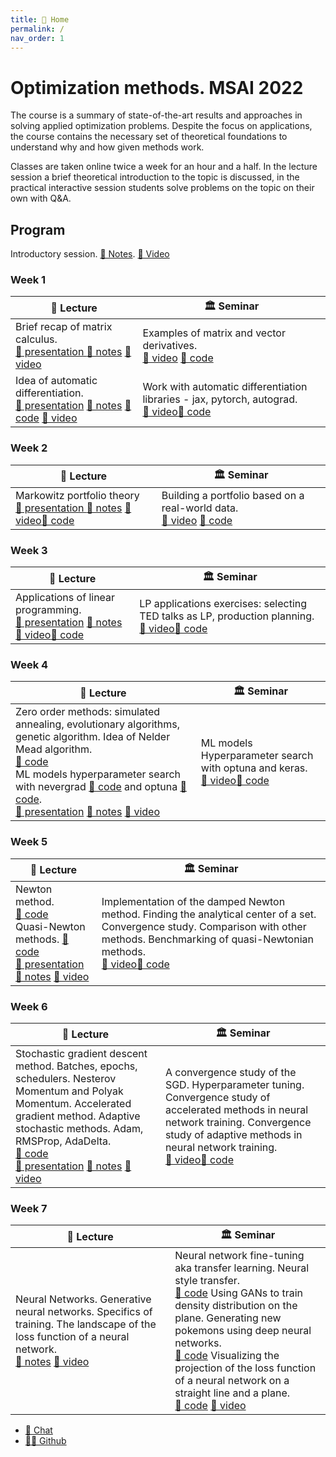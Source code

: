 ```yaml
---
title: 🏡 Home
permalink: /
nav_order: 1
---
```


# Optimization methods. MSAI 2022

The course is a summary of state-of-the-art results and approaches in solving applied optimization problems. Despite the focus on applications, the course contains the necessary set of theoretical foundations to understand why and how given methods work.

Classes are taken online twice a week for an hour and a half. In the lecture session a brief theoretical introduction to the topic is discussed, in the practical interactive session students solve problems on the topic on their own with Q&A.

## Program

Introductory session. [📝 Notes](/notes/intro_info.pdf). [📼 Video](https://youtu.be/Q7e4brrZgww)

### Week 1

<table>
<thead>
  <tr>
    <th>🦄 Lecture</th>
    <th>🏛 Seminar</th>
  </tr>
</thead>
<tbody>
  <tr>
    <td>Brief recap of matrix calculus. <br> <a href="/presentations/1_1.pdf" class="btn">📄 presentation </a> <a href="/notes/1_1.pdf" class="btn">📝 notes</a> <a href="https://youtu.be/Ia0UfweJk5o" class="btn">📼 video</a></td>
    <td>Examples of matrix and vector derivatives. <br> <a href="https://youtu.be/akVc3ydJBtU" class="btn">📼 video</a> <a href="https://colab.research.google.com/github/MerkulovDaniil/msai22/blob/main/notebooks/1_1.ipynb" class="btn">🐍 code</a> </td>
  </tr>
  <tr>
    <td>Idea of automatic differentiation. <br> <a href="/presentations/1_2.pdf" class="btn">📄 presentation</a> <a href="/notes/1_2.pdf" class="btn">📝 notes</a>  <a href="https://colab.research.google.com/github/MerkulovDaniil/msai22/blob/main/notebooks/1_2_Autograd.ipynb"  class="btn">🐍 code</a> <a href="https://youtu.be/xKRWNgEPYNo" class="btn">📼 video</a></td>
    <td>Work with automatic differentiation libraries - jax, pytorch, autograd. <br> <a href="https://youtu.be/akVc3ydJBtU?t=4253" class="btn">📼 video</a><a href="https://colab.research.google.com/github/MerkulovDaniil/msai22/blob/main/notebooks/1_2.ipynb"  class="btn">🐍 code</a></td>
  </tr>
</tbody>
</table>

### Week 2

<table>
<thead>
  <tr>
    <th>🦄 Lecture</th>
    <th>🏛 Seminar</th>
  </tr>
</thead>
<tbody>
  <tr>
    <td>Markowitz portfolio theory <br> <a href="/presentations/2_1.pdf" class="btn">📄 presentation </a> <a href="/notes/2_1.pdf" class="btn">📝 notes</a> <a href="https://youtu.be/SV-NimfpmQw" class="btn">📼 video</a><a href="https://colab.research.google.com/github/MerkulovDaniil/msai22/blob/main/notebooks/2_1_Markowitz_portfolio.ipynb" class="btn">🐍 code</a> </td>
    <td>Building a portfolio based on a real-world data. <br> <a href="https://youtu.be/Fqfw0ADRbpk" class="btn">📼 video</a> <a href="https://colab.research.google.com/github/MerkulovDaniil/msai22/blob/main/notebooks/2_1.ipynb" class="btn">🐍 code</a> </td>
  </tr>
</tbody>
</table>

### Week 3

<table>
<thead>
  <tr>
    <th>🦄 Lecture</th>
    <th>🏛 Seminar</th>
  </tr>
</thead>
<tbody>
  <tr>
    <td>Applications of linear programming. <br> <a href="/presentations/3_1.pdf" class="btn">📄 presentation</a> <a href="/notes/3_1.pdf" class="btn">📝 notes</a> <a href="https://youtu.be/X14e-bFCsac" class="btn">📼 video</a><a href="https://colab.research.google.com/github/MerkulovDaniil/msai22/blob/main/notebooks/3_1_LP.ipynb" class="btn">🐍 code</a> </td>
    <td>LP applications exercises: selecting TED talks as LP, production planning. <br> <a href="https://youtu.be/jsJrTo0qYnA" class="btn">📼 video</a><a href="https://colab.research.google.com/github/MerkulovDaniil/msai22/blob/main/notebooks/3_1.ipynb"  class="btn">🐍 code</a></td>
  </tr>
</tbody>
</table>

### Week 4

<table>
<thead>
  <tr>
    <th>🦄 Lecture</th>
    <th>🏛 Seminar</th>
  </tr>
</thead>
<tbody>
  <tr>
    <td>Zero order methods: simulated annealing, evolutionary algorithms, genetic algorithm. Idea of Nelder Mead algorithm. <br> <a href="https://colab.research.google.com/github/MerkulovDaniil/optim/blob/master/assets/Notebooks/Global_optimization_illustration.ipynb" class="btn">🐍 code</a> <br> ML models hyperparameter search with nevergrad <a href="https://colab.research.google.com/github/MerkulovDaniil/optim/blob/master/assets/Notebooks/Nevergrad.ipynb" class="btn">🐍 code</a> and optuna <a href="https://colab.research.google.com/github/MerkulovDaniil/optim/blob/master/assets/Notebooks/optuna_intro.ipynb" class="btn">🐍 code</a>.<br> <a href="/presentations/4.pdf" class="btn">📄 presentation</a> <a href="/notes/4.pdf" class="btn">📝 notes</a> <a href="https://youtu.be/7l2CCEeHnEQ" class="btn">📼 video</a></td>
    <td>ML models Hyperparameter search with optuna and keras. <br> <a href="https://youtu.be/jsJrTo0qYnA" class="btn">📼 video</a><a href="https://colab.research.google.com/github/MerkulovDaniil/optim/blob/master/assets/Notebooks/optuna_keras.ipynb" class="btn">🐍 code</a></td>
  </tr>
</tbody>
</table>

### Week 5

<table>
<thead>
  <tr>
    <th>🦄 Lecture</th>
    <th>🏛 Seminar</th>
  </tr>
</thead>
<tbody>
  <tr>
    <td>Newton method. <br> <a href="https://colab.research.google.com/github/MerkulovDaniil/optim/blob/master/assets/Notebooks/Newton.ipynb" class="btn">🐍 code</a> <br> Quasi-Newton methods. <a href="https://colab.research.google.com/github/MerkulovDaniil/optim/blob/master/assets/Notebooks/Quasi_Newton.ipynb" class="btn">🐍 code</a><br> <a href="/presentations/5.pdf" class="btn">📄 presentation</a> <a href="/notes/5.pdf" class="btn">📝 notes</a> <a href="https://youtu.be/uXy7EyQZLJA" class="btn">📼 video</a></td>
    <td>Implementation of the damped Newton method. Finding the analytical center of a set. Convergence study. Comparison with other methods. Benchmarking of quasi-Newtonian methods. <br> <a href="https://youtu.be/qQ1xhhH0GrU" class="btn">📼 video</a><a href="https://colab.research.google.com/github/MerkulovDaniil/optim/blob/master/assets/Notebooks/Newton_Quasi_Newton_exercises.ipynb" class="btn">🐍 code</a></td>
  </tr>
</tbody>
</table>


### Week 6

<table>
<thead>
  <tr>
    <th>🦄 Lecture</th>
    <th>🏛 Seminar</th>
  </tr>
</thead>
<tbody>
  <tr>
    <td>Stochastic gradient descent method. Batches, epochs, schedulers. Nesterov Momentum and Polyak Momentum. Accelerated gradient method. Adaptive stochastic methods. Adam, RMSProp, AdaDelta.<br> <a href="https://colab.research.google.com/github/MerkulovDaniil/optim/blob/master/assets/Notebooks/SGD_and_variations.ipynb" class="btn">🐍 code</a><br> <a href="/presentations/6.pdf" class="btn">📄 presentation</a> <a href="/notes/6.pdf" class="btn">📝 notes</a> <a href="https://youtu.be/zCbPs8K3U3g" class="btn">📼 video</a></td>
    <td>A convergence study of the SGD. Hyperparameter tuning. Convergence study of accelerated methods in neural network training.  Convergence study of adaptive methods in neural network training. <br> <a href="" class="btn">📼 video</a><a href="https://colab.research.google.com/github/MerkulovDaniil/optim/blob/master/assets/Notebooks/SGD_timeseries.ipynb" class="btn">🐍 code</a></td>
  </tr>
</tbody>
</table>

### Week 7

<table>
<thead>
  <tr>
    <th>🦄 Lecture</th>
    <th>🏛 Seminar</th>
  </tr>
</thead>
<tbody>
  <tr>
    <td>Neural Networks. Generative neural networks. Specifics of training. The landscape of the loss function of a neural network.<br> <a href="/notes/7.pdf" class="btn">📝 notes</a> <a href="" class="btn">📼 video</a></td>
    <td>Neural network fine-tuning aka transfer learning. Neural style transfer. <br> <a href="https://colab.research.google.com/github/MerkulovDaniil/optim/blob/master/assets/Notebooks/NN_applications.ipynb" class="btn">🐍 code</a> Using GANs to train density distribution on the plane. Generating new pokemons using deep neural networks. <br> <a href="https://colab.research.google.com/github/MerkulovDaniil/optim/blob/master/assets/Notebooks/GANs.ipynb" class="btn">🐍 code</a> Visualizing the projection of the loss function of a neural network on a straight line and a plane. <br> <a href="https://colab.research.google.com/github/MerkulovDaniil/optim/blob/master/assets/Notebooks/NN_loss_surface.ipynb" class="btn">🐍 code</a> <a href="https://youtu.be/nKDa2N071Vw" class="btn">📼 video</a> </td>
  </tr>
</tbody>
</table>

* [📧 Chat](https://t.me/+kokUwlZ9ClBlYWZi)
* [👨‍💻 Github](https://github.com/MerkulovDaniil/msai22)
